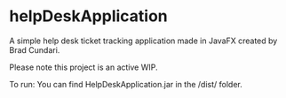 # helpDeskApplication
A simple help desk ticket tracking application made in JavaFX created by Brad Cundari.

Please note this project is an active WIP.

To run: You can find HelpDeskApplication.jar in the /dist/ folder.
